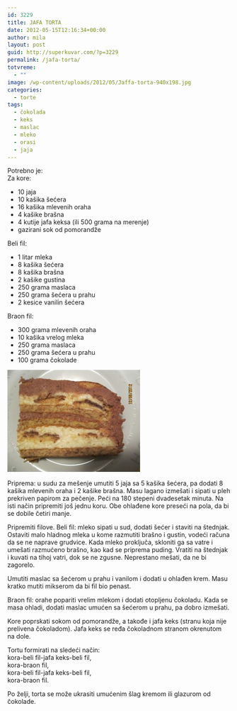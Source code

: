 ```yaml
---
id: 3229
title: JAFA TORTA
date: 2012-05-15T12:16:34+00:00
author: mila
layout: post
guid: http://superkuvar.com/?p=3229
permalink: /jafa-torta/
totvreme:
  - ""
image: /wp-content/uploads/2012/05/Jaffa-torta-940x198.jpg
categories:
  - torte
tags:
  - čokolada
  - keks
  - maslac
  - mleko
  - orasi
  - jaja
---
```

Potrebno je:  
Za kore:

  * 10 jaja
  * 10 kašika šećera
  * 16 kašika mlevenih oraha
  * 4 kašike brašna
  * 4 kutije jafa keksa (ili 500 grama na merenje)
  * gazirani sok od pomorandže

Beli fil:

  * 1 litar mleka
  * 8 kašika šećera
  * 8 kašika brašna
  * 2 kašike gustina
  * 250 grama maslaca
  * 250 grama šećera u prahu
  * 2 kesice vanilin šećera

Braon fil:

  * 300 grama mlevenih oraha
  * 10 kašika vrelog mleka
  * 250 grama maslaca
  * 250 grama šećera u prahu
  * 100 grama čokolade

<img class="alignnone size-medium wp-image-3230" title="Jaffa torta" src="/wp-content/uploads/2012/05/Jaffa-torta-e1337082039393-300x230.jpg" alt="" width="300" height="230" /> 

Priprema: u sudu za mešenje umutiti 5 jaja sa 5 kašika šećera, pa dodati 8 kašika mlevenih oraha i 2 kašike brašna. Masu lagano izmešati i sipati u pleh prekriven papirom za pečenje. Peći na 180 stepeni dvadesetak minuta. Na isti način pripremiti još jednu koru. Obe ohlađene kore preseći na pola, da bi se dobile četiri manje.

Pripremiti filove. Beli fil: mleko sipati u sud, dodati šećer i staviti na štednjak. Ostaviti malo hladnog mleka u kome razmutiti brašno i gustin, vodeći računa da se ne naprave grudvice. Kada mleko proključa, skloniti ga sa vatre i umešati razmućeno brašno, kao kad se priprema puding. Vratiti na štednjak i kuvati na tihoj vatri, dok se ne zgusne. Neprestano mešati, da ne bi zagorelo.

Umutiti maslac sa šećerom u prahu i vanilom i dodati u ohlađen krem. Masu kratko mutiti mikserom da bi fil bio penast.

Braon fil: orahe popariti vrelim mlekom i dodati otopljenu čokoladu. Kada se masa ohladi, dodati maslac umućen sa šećerom u prahu, pa dobro izmešati.

Kore poprskati sokom od pomorandže, a takođe i jafa keks (stranu koja nije prelivena čokoladom). Jafa keks se ređa čokoladnom stranom okrenutom na dole.

Tortu formirati na sledeći način:  
kora-beli fil-jafa keks-beli fil,  
kora-braon fil,  
kora-beli fil-jafa keks-beli fil,  
kora-braon fil.

Po želji, torta se može ukrasiti umućenim šlag kremom ili glazurom od čokolade.